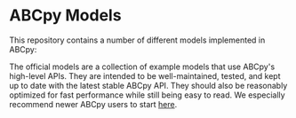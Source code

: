 # ABCpy Models

This repository contains a number of different models implemented in ABCpy:

The official models are a collection of example models that use ABCpy's high-level APIs. They are intended to be well-maintained, tested, and kept up to date with the latest stable ABCpy API. They should also be reasonably optimized for fast performance while still being easy to read. We especially recommend newer ABCpy users to start [here](http://abcpy.readthedocs.io/en/latest/README.html#getting-started).
